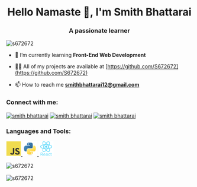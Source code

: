 <h1 align="center">Hello Namaste 🙏, I'm Smith Bhattarai</h1>
<h3 align="center">A passionate learner</h3>

<p align="left"> <img src="https://komarev.com/ghpvc/?username=s672672&label=Profile%20views&color=0e75b6&style=flat" alt="s672672" /> </p>

- 🌱 I’m currently learning **Front-End Web Development**

- 👨‍💻 All of my projects are available at [https://github.com/S672672](https://github.com/S672672)

- 📫 How to reach me **smithbhattarai12@gmail.com**

<h3 align="left">Connect with me:</h3>
<p align="left">
<a href="https://linkedin.com/in/smith bhattarai" target="blank"><img align="center" src="https://raw.githubusercontent.com/rahuldkjain/github-profile-readme-generator/master/src/images/icons/Social/linked-in-alt.svg" alt="smith bhattarai" height="30" width="40" /></a>
<a href="https://fb.com/smith bhattarai" target="blank"><img align="center" src="https://raw.githubusercontent.com/rahuldkjain/github-profile-readme-generator/master/src/images/icons/Social/facebook.svg" alt="smith bhattarai" height="30" width="40" /></a>
<a href="https://www.hackerrank.com/smith bhattarai" target="blank"><img align="center" src="https://raw.githubusercontent.com/rahuldkjain/github-profile-readme-generator/master/src/images/icons/Social/hackerrank.svg" alt="smith bhattarai" height="30" width="40" /></a>
</p>

<h3 align="left">Languages and Tools:</h3>
<p align="left">  <a href="https://developer.mozilla.org/en-US/docs/Web/JavaScript" target="_blank" rel="noreferrer"> <img src="https://raw.githubusercontent.com/devicons/devicon/master/icons/javascript/javascript-original.svg" alt="javascript" width="40" height="40"/> </a> <a href="https://www.python.org" target="_blank" rel="noreferrer"> <img src="https://raw.githubusercontent.com/devicons/devicon/master/icons/python/python-original.svg" alt="python" width="40" height="40"/> </a> <a href="https://reactjs.org/" target="_blank" rel="noreferrer"> <img src="https://raw.githubusercontent.com/devicons/devicon/master/icons/react/react-original-wordmark.svg" alt="react" width="40" height="40"/> </a> </p>

<p><img align="center" src="https://github-readme-stats.vercel.app/api/top-langs?username=s672672&show_icons=true&locale=en&layout=compact" alt="s672672" /></p>

<p><img align="center" src="https://github-readme-streak-stats.herokuapp.com/?user=s672672&" alt="s672672" /></p>
